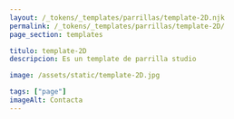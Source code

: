 ```yaml
---
layout: /_tokens/_templates/parrillas/template-2D.njk
permalink: /_tokens/_templates/parrillas/template-2D/
page_section: templates

titulo: template-2D
descripcion: Es un template de parrilla studio

image: /assets/static/template-2D.jpg

tags: ["page"]
imageAlt: Contacta
---
```

